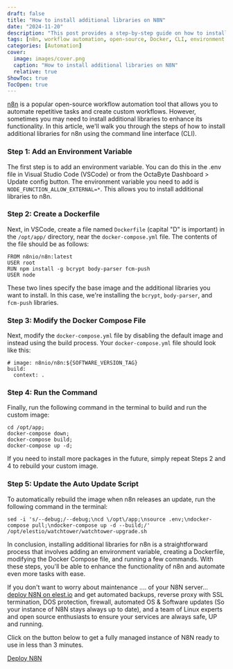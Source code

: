 ```yaml
---
draft: false
title: "How to install additional libraries on N8N"
date: "2024-11-20"
description: "This post provides a step-by-step guide on how to install additional libraries for n8n, an open-source workflow automation tool, using the command line interface (CLI). It covers adding an environment variable, creating a custom Dockerfile, modifying the Docker Compose file, running the necessary commands, and setting up an auto-update script for future updates."
tags: [n8n, workflow automation, open-source, Docker, CLI, environment variable, Dockerfile, Docker Compose, libraries, automation, server management]
categories: [Automation]
cover:
  image: images/cover.png
  caption: "How to install additional libraries on N8N"
  relative: true
ShowToc: true
TocOpen: true
---
```



[n8n](https://octabyte.io/applications/automation/n8n) is a popular open\-source workflow automation tool that allows you to automate repetitive tasks and create custom workflows. However, sometimes you may need to install additional libraries to enhance its functionality. In this article, we'll walk you through the steps of how to install additional libraries for n8n using the command line interface (CLI).

### Step 1: Add an Environment Variable

The first step is to add an environment variable. You can do this in the .env file in Visual Studio Code (VSCode) or from the OctaByte Dashboard \> Update config button. The environment variable you need to add is `NODE_FUNCTION_ALLOW_EXTERNAL=*`. This allows you to install additional libraries to n8n.

### Step 2: Create a Dockerfile

Next, in VSCode, create a file named `Dockerfile` (capital "D" is important) in the `/opt/app/` directory, near the `docker-compose.yml` file. The contents of the file should be as follows:


```
FROM n8nio/n8n:latest
USER root
RUN npm install -g bcrypt body-parser fcm-push
USER node

```

These two lines specify the base image and the additional libraries you want to install. In this case, we're installing the `bcrypt`, `body-parser`, and `fcm-push` libraries.

### Step 3: Modify the Docker Compose File

Next, modify the `docker-compose.yml` file by disabling the default image and instead using the build process. Your `docker-compose.yml` file should look like this:


```
# image: n8nio/n8n:${SOFTWARE_VERSION_TAG}
build:
  context: .

```

### Step 4: Run the Command

Finally, run the following command in the terminal to build and run the custom image:


```
cd /opt/app;
docker-compose down;
docker-compose build;
docker-compose up -d;

```

If you need to install more packages in the future, simply repeat Steps 2 and 4 to rebuild your custom image.

### Step 5: Update the Auto Update Script

To automatically rebuild the image when n8n releases an update, run the following command in the terminal:


```
sed -i 's/--debug;/--debug;\ncd \/opt\/app;\nsource .env;\ndocker-compose pull;\ndocker-compose up -d --build;/' /opt/elestio/watchtower/watchtower-upgrade.sh

```

In conclusion, installing additional libraries for n8n is a straightforward process that involves adding an environment variable, creating a Dockerfile, modifying the Docker Compose file, and running a few commands. With these steps, you'll be able to enhance the functionality of n8n and automate even more tasks with ease.

If you don't want to worry about maintenance .... of your N8N server... [deploy N8N on elest.io](https://octabyte.io/applications/automation/n8n) and get automated backups, reverse proxy with SSL termination, DOS protection, firewall, automated OS \& Software updates (So your instance of N8N stays always up to date), and a team of Linux experts and open source enthusiasts to ensure your services are always safe, UP and running.

Click on the button below to get a fully managed instance of N8N ready to use in less than 3 minutes. 

[Deploy N8N](https://octabyte.io/applications/automation/n8n)

